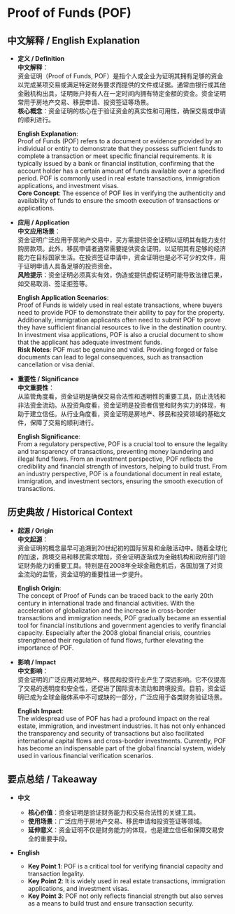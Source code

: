 # Proof of Funds (POF)

## 中文解释 / English Explanation

* **定义 / Definition**  
  **中文解释**：  
  资金证明（Proof of Funds, POF）是指个人或企业为证明其拥有足够的资金以完成某项交易或满足特定财务要求而提供的文件或证据。通常由银行或其他金融机构出具，证明账户持有人在一定时间内拥有特定金额的资金。资金证明常用于房地产交易、移民申请、投资签证等场景。  
  **核心概念**：资金证明的核心在于验证资金的真实性和可用性，确保交易或申请的顺利进行。

  **English Explanation**:  
  Proof of Funds (POF) refers to a document or evidence provided by an individual or entity to demonstrate that they possess sufficient funds to complete a transaction or meet specific financial requirements. It is typically issued by a bank or financial institution, confirming that the account holder has a certain amount of funds available over a specified period. POF is commonly used in real estate transactions, immigration applications, and investment visas.  
  **Core Concept**: The essence of POF lies in verifying the authenticity and availability of funds to ensure the smooth execution of transactions or applications.

* **应用 / Application**  
  **中文应用场景**：  
  资金证明广泛应用于房地产交易中，买方需提供资金证明以证明其有能力支付购房款项。此外，移民申请者通常需要提供资金证明，以证明其有足够的经济能力在目标国家生活。在投资签证申请中，资金证明也是必不可少的文件，用于证明申请人具备足够的投资资金。  
  **风险提示**：资金证明必须真实有效，伪造或提供虚假证明可能导致法律后果，如交易取消、签证拒签等。

  **English Application Scenarios**:  
  Proof of Funds is widely used in real estate transactions, where buyers need to provide POF to demonstrate their ability to pay for the property. Additionally, immigration applicants often need to submit POF to prove they have sufficient financial resources to live in the destination country. In investment visa applications, POF is also a crucial document to show that the applicant has adequate investment funds.  
  **Risk Notes**: POF must be genuine and valid. Providing forged or false documents can lead to legal consequences, such as transaction cancellation or visa denial.

* **重要性 / Significance**  
  **中文重要性**：  
  从监管角度看，资金证明是确保交易合法性和透明性的重要工具，防止洗钱和非法资金流动。从投资角度看，资金证明是投资者信誉和财务实力的体现，有助于建立信任。从行业角度看，资金证明是房地产、移民和投资领域的基础文件，保障了交易的顺利进行。

  **English Significance**:  
  From a regulatory perspective, POF is a crucial tool to ensure the legality and transparency of transactions, preventing money laundering and illegal fund flows. From an investment perspective, POF reflects the credibility and financial strength of investors, helping to build trust. From an industry perspective, POF is a foundational document in real estate, immigration, and investment sectors, ensuring the smooth execution of transactions.

## 历史典故 / Historical Context

* **起源 / Origin**  
  **中文起源**：  
  资金证明的概念最早可追溯到20世纪初的国际贸易和金融活动中。随着全球化的加速，跨境交易和移民需求增加，资金证明逐渐成为金融机构和政府部门验证财务能力的重要工具。特别是在2008年全球金融危机后，各国加强了对资金流动的监管，资金证明的重要性进一步提升。

  **English Origin**:  
  The concept of Proof of Funds can be traced back to the early 20th century in international trade and financial activities. With the acceleration of globalization and the increase in cross-border transactions and immigration needs, POF gradually became an essential tool for financial institutions and government agencies to verify financial capacity. Especially after the 2008 global financial crisis, countries strengthened their regulation of fund flows, further elevating the importance of POF.

* **影响 / Impact**  
  **中文影响**：  
  资金证明的广泛应用对房地产、移民和投资行业产生了深远影响。它不仅提高了交易的透明度和安全性，还促进了国际资本流动和跨境投资。目前，资金证明已成为全球金融体系中不可或缺的一部分，广泛应用于各类财务验证场景。

  **English Impact**:  
  The widespread use of POF has had a profound impact on the real estate, immigration, and investment industries. It has not only enhanced the transparency and security of transactions but also facilitated international capital flows and cross-border investments. Currently, POF has become an indispensable part of the global financial system, widely used in various financial verification scenarios.

## 要点总结 / Takeaway

* **中文**  
  - **核心价值**：资金证明是验证财务能力和交易合法性的关键工具。  
  - **使用场景**：广泛应用于房地产交易、移民申请和投资签证等领域。  
  - **延伸意义**：资金证明不仅是财务能力的体现，也是建立信任和保障交易安全的重要手段。

* **English**  
  - **Key Point 1**: POF is a critical tool for verifying financial capacity and transaction legality.  
  - **Key Point 2**: It is widely used in real estate transactions, immigration applications, and investment visas.  
  - **Key Point 3**: POF not only reflects financial strength but also serves as a means to build trust and ensure transaction security.